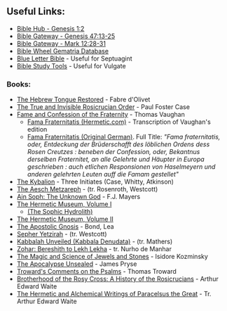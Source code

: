 ## Useful Links:

- [Bible Hub - Genesis 1:2](http://biblehub.com/genesis/1-2.htm)
- [Bible Gateway - Genesis 47:13-25](https://www.biblegateway.com/passage/?search=Genesis+47%3A13-25&version=KJV;WLC)
- [Bible Gateway - Mark 12:28-31](https://www.biblegateway.com/passage/?search=Mark+12%3A28-31&version=KJV;SBLGNT)
- [Bible Wheel Gematria Database](https://www.biblewheel.com//GR/GR_Database.php)
- [Blue Letter Bible](https://www.blueletterbible.org/) - Useful for Septuagint
- [Bible Study Tools](https://www.biblestudytools.com) - Useful for Vulgate

### Books:

- [The Hebrew Tongue Restored](https://archive.org/stream/hebraictongueres00fabriala) - Fabre d'Olivet
- [The True and Invisible Rosicrucian Order](https://archive.org/details/PaulFosterCase-TheTrueAndInvisibleRosicrucianOrder4thEd-1985) - Paul Foster Case
- [Fame and Confession of the Fraternity](https://archive.org/details/fameconfessionof00vaug) - Thomas Vaughan
  - [Fama Fraternitatis (Hermetic.com)](https://hermetic.com/rosicrucianism/fama-fraternitatis) - Transcription of Vaughan's edition
  - [Fama Fraternitatis (Original German)](https://archive.org/stream/famafraternitati00andr#page/n0). Full Title: *"Fama fraternitatis, oder, Entdeckung der Brüderschafft des löblichen Ordens dess Rosen Creutzes : beneben der Confession, oder, Bekantnus derselben Fraternitet, an alle Gelehrte und Häupter in Europa geschrieben : auch etlichen Responsionen von Haselmeyern und anderen gelehrten Leuten auff die Famam gestellet"*
- [The Kybalion](https://aoda.org/pdf/Kybalion.pdf) - Three Initiates (Case, Whitty, Atkinson)
- [The Aesch Metzareph](http://www.levity.com/alchemy/aesch.html) - (tr. Rosenroth, Westcott)
- [Ain Soph: The Unknown God](http://www.organelle.org/as/ascontents.htm) - F.J. Mayers
- [The Hermetic Museum, Volume I](https://archive.org/stream/b24927363_0001#page/n7)
  - [(The Sophic Hydrolith)](https://archive.org/stream/b24927363_0001#page/68)
- [The Hermetic Museum, Volume II](https://archive.org/stream/b24927363_0002#page/n7)
- [The Apostolic Gnosis](https://archive.org/details/materialsforstud01leatiala) - Bond, Lea
- [Sepher Yetzirah](http://www.sacred-texts.com/jud/yetzirah.htm) - (tr. Westcott)
- [Kabbalah Unveiled (Kabbala Denudata)](http://www.sacred-texts.com/jud/tku/index.htm) - (tr. Mathers)
- [Zohar: Bereshith to Lekh Lekha](http://www.sacred-texts.com/jud/zdm/index.htm) - tr. Nurho de Manhar
- [The Magic and Science of Jewels and Stones](https://archive.org/stream/TheMagicAndScienceOfJewelsAndStones/kozminsky-i-magic-1922-RTL014043-LowRes) - Isidore Kozminsky
- [The Apocalypse Unsealed](https://archive.org/stream/cu31924029295289#page/n5) - James Pryse
- [Troward's Comments on the Psalms](http://newthoughtlibrary.com/trowardThomas/psalms/psalms_000.htm) - Thomas Troward
- [Brotherhood of the Rosy Cross: A History of the Rosicrucians](https://archive.org/stream/A.EWaiteTheBrotherhoodOfTheRosyCross/A.%20E%20Waite%20-%20The%20Brotherhood%20of%20the%20Rosy%20Cross#page/n1) - Arthur Edward Waite
- [The Hermetic and Alchemical Writings of Paracelsus the Great](https://archive.org/stream/hermeticalchemic00para#page/n3/mode/2up) - Tr. Arthur Edward Waite
